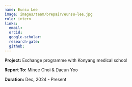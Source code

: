```yaml
---
name: Eunsu Lee
image: images/team/brepair/eunsu-lee.jpg
role: intern
links:
  email:
  orcid:
  google-scholar:
  research-gate:
  github:
---
```


<strong>Project:</strong> Exchange programme with Konyang medical school <br>

<strong>Report To:</strong> Minee Choi & Daeun Yoo <br>

<strong>Duration:</strong> Dec, 2024 - Present
